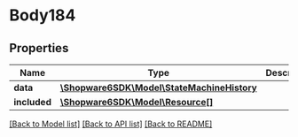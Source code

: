 # Body184

## Properties
Name | Type | Description | Notes
------------ | ------------- | ------------- | -------------
**data** | [**\Shopware6SDK\Model\StateMachineHistory**](StateMachineHistory.md) |  | [optional] 
**included** | [**\Shopware6SDK\Model\Resource[]**](Resource.md) |  | [optional] 

[[Back to Model list]](../../README.md#documentation-for-models) [[Back to API list]](../../README.md#documentation-for-api-endpoints) [[Back to README]](../../README.md)

